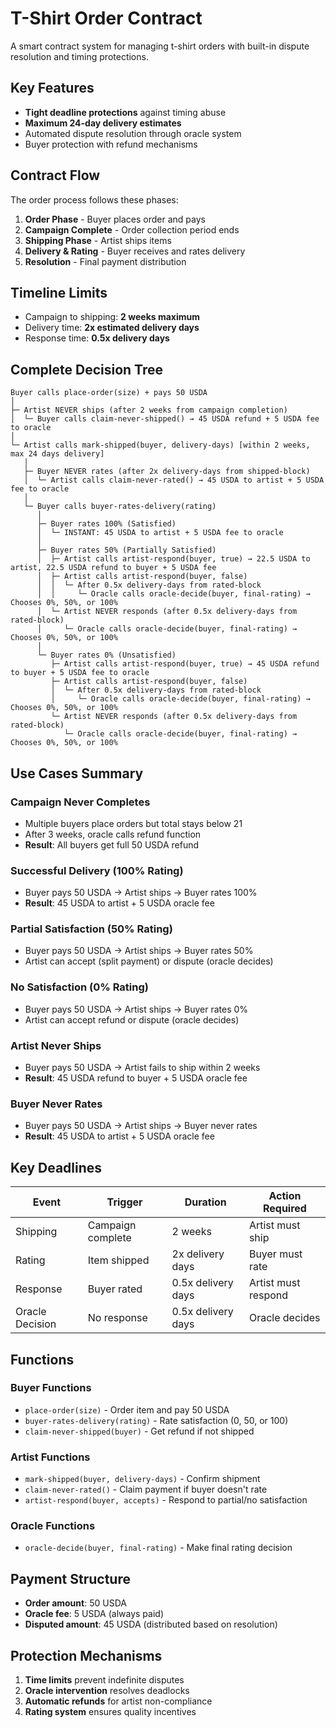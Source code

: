 # T-Shirt Order Contract

A smart contract system for managing t-shirt orders with built-in dispute resolution and timing protections.

## Key Features

- **Tight deadline protections** against timing abuse
- **Maximum 24-day delivery estimates**
- Automated dispute resolution through oracle system
- Buyer protection with refund mechanisms

## Contract Flow

The order process follows these phases:

1. **Order Phase** - Buyer places order and pays
2. **Campaign Complete** - Order collection period ends
3. **Shipping Phase** - Artist ships items
4. **Delivery & Rating** - Buyer receives and rates delivery
5. **Resolution** - Final payment distribution

## Timeline Limits

- Campaign to shipping: **2 weeks maximum**
- Delivery time: **2x estimated delivery days**
- Response time: **0.5x delivery days**

## Complete Decision Tree

```
Buyer calls place-order(size) + pays 50 USDA
│
├─ Artist NEVER ships (after 2 weeks from campaign completion)
│  └─ Buyer calls claim-never-shipped() → 45 USDA refund + 5 USDA fee to oracle
│
└─ Artist calls mark-shipped(buyer, delivery-days) [within 2 weeks, max 24 days delivery]
   │
   ├─ Buyer NEVER rates (after 2x delivery-days from shipped-block)
   │  └─ Artist calls claim-never-rated() → 45 USDA to artist + 5 USDA fee to oracle
   │
   └─ Buyer calls buyer-rates-delivery(rating)
      │
      ├─ Buyer rates 100% (Satisfied)
      │  └─ INSTANT: 45 USDA to artist + 5 USDA fee to oracle
      │
      ├─ Buyer rates 50% (Partially Satisfied)
      │  ├─ Artist calls artist-respond(buyer, true) → 22.5 USDA to artist, 22.5 USDA refund to buyer + 5 USDA fee
      │  ├─ Artist calls artist-respond(buyer, false)
      │  │  └─ After 0.5x delivery-days from rated-block
      │  │     └─ Oracle calls oracle-decide(buyer, final-rating) → Chooses 0%, 50%, or 100%
      │  └─ Artist NEVER responds (after 0.5x delivery-days from rated-block)
      │     └─ Oracle calls oracle-decide(buyer, final-rating) → Chooses 0%, 50%, or 100%
      │
      └─ Buyer rates 0% (Unsatisfied)
         ├─ Artist calls artist-respond(buyer, true) → 45 USDA refund to buyer + 5 USDA fee to oracle
         ├─ Artist calls artist-respond(buyer, false)
         │  └─ After 0.5x delivery-days from rated-block
         │     └─ Oracle calls oracle-decide(buyer, final-rating) → Chooses 0%, 50%, or 100%
         └─ Artist NEVER responds (after 0.5x delivery-days from rated-block)
            └─ Oracle calls oracle-decide(buyer, final-rating) → Chooses 0%, 50%, or 100%
```

## Use Cases Summary

### Campaign Never Completes

- Multiple buyers place orders but total stays below 21
- After 3 weeks, oracle calls refund function
- **Result**: All buyers get full 50 USDA refund

### Successful Delivery (100% Rating)

- Buyer pays 50 USDA → Artist ships → Buyer rates 100%
- **Result**: 45 USDA to artist + 5 USDA oracle fee

### Partial Satisfaction (50% Rating)

- Buyer pays 50 USDA → Artist ships → Buyer rates 50%
- Artist can accept (split payment) or dispute (oracle decides)

### No Satisfaction (0% Rating)

- Buyer pays 50 USDA → Artist ships → Buyer rates 0%
- Artist can accept refund or dispute (oracle decides)

### Artist Never Ships

- Buyer pays 50 USDA → Artist fails to ship within 2 weeks
- **Result**: 45 USDA refund to buyer + 5 USDA oracle fee

### Buyer Never Rates

- Buyer pays 50 USDA → Artist ships → Buyer never rates
- **Result**: 45 USDA to artist + 5 USDA oracle fee

## Key Deadlines

| Event           | Trigger           | Duration           | Action Required     |
| --------------- | ----------------- | ------------------ | ------------------- |
| Shipping        | Campaign complete | 2 weeks            | Artist must ship    |
| Rating          | Item shipped      | 2x delivery days   | Buyer must rate     |
| Response        | Buyer rated       | 0.5x delivery days | Artist must respond |
| Oracle Decision | No response       | 0.5x delivery days | Oracle decides      |

## Functions

### Buyer Functions

- `place-order(size)` - Order item and pay 50 USDA
- `buyer-rates-delivery(rating)` - Rate satisfaction (0, 50, or 100)
- `claim-never-shipped(buyer)` - Get refund if not shipped

### Artist Functions

- `mark-shipped(buyer, delivery-days)` - Confirm shipment
- `claim-never-rated()` - Claim payment if buyer doesn't rate
- `artist-respond(buyer, accepts)` - Respond to partial/no satisfaction

### Oracle Functions

- `oracle-decide(buyer, final-rating)` - Make final rating decision

## Payment Structure

- **Order amount**: 50 USDA
- **Oracle fee**: 5 USDA (always paid)
- **Disputed amount**: 45 USDA (distributed based on resolution)

## Protection Mechanisms

1. **Time limits** prevent indefinite disputes
2. **Oracle intervention** resolves deadlocks
3. **Automatic refunds** for artist non-compliance
4. **Rating system** ensures quality incentives
